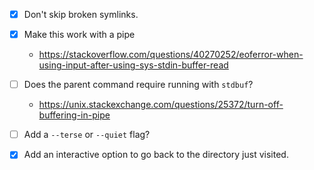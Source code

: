 - [x] Don't skip broken symlinks.

- [x] Make this work with a pipe

  - https://stackoverflow.com/questions/40270252/eoferror-when-using-input-after-using-sys-stdin-buffer-read

- [ ] Does the parent command require running with `stdbuf`?

  - https://unix.stackexchange.com/questions/25372/turn-off-buffering-in-pipe

- [ ] Add a `--terse` or `--quiet` flag?

- [x] Add an interactive option to go back to the directory just visited.
